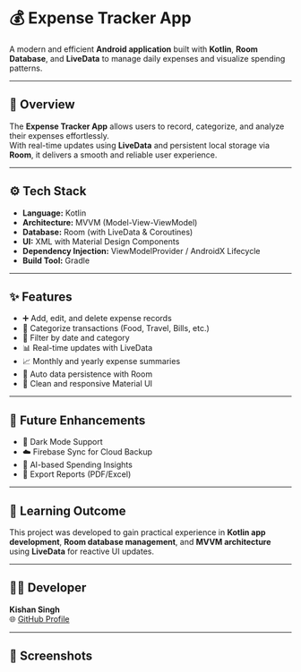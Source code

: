 # 💰 Expense Tracker App

A modern and efficient **Android application** built with **Kotlin**, **Room Database**, and **LiveData** to manage daily expenses and visualize spending patterns.

---

## 📱 Overview
The **Expense Tracker App** allows users to record, categorize, and analyze their expenses effortlessly.  
With real-time updates using **LiveData** and persistent local storage via **Room**, it delivers a smooth and reliable user experience.

---

## ⚙️ Tech Stack
- **Language:** Kotlin  
- **Architecture:** MVVM (Model-View-ViewModel)  
- **Database:** Room (with LiveData & Coroutines)  
- **UI:** XML with Material Design Components  
- **Dependency Injection:** ViewModelProvider / AndroidX Lifecycle  
- **Build Tool:** Gradle  

---

## ✨ Features
- ➕ Add, edit, and delete expense records  
- 📂 Categorize transactions (Food, Travel, Bills, etc.)  
- 📅 Filter by date and category  
- 📊 Real-time updates with LiveData  
- 📈 Monthly and yearly expense summaries  
- 💾 Auto data persistence with Room  
- 🎨 Clean and responsive Material UI  

---

## 🚀 Future Enhancements
- 🌙 Dark Mode Support  
- ☁️ Firebase Sync for Cloud Backup  
- 🤖 AI-based Spending Insights  
- 📄 Export Reports (PDF/Excel)  

---

## 🧠 Learning Outcome
This project was developed to gain practical experience in **Kotlin app development**, **Room database management**, and **MVVM architecture** using **LiveData** for reactive UI updates.

---

## 🧑‍💻 Developer
**Kishan Singh**  
🌐 [GitHub Profile](https://github.com/Kishan9565)

---

## 📸 Screenshots
 
